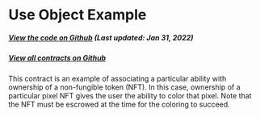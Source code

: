 # Use Object Example

<Zoe-Version/>

##### [View the code on Github](https://github.com/Agoric/agoric-sdk/blob/4e0aece631d8310c7ab8ef3f46fad8981f64d208/packages/zoe/test/unitTests/contracts/useObjExample.js) (Last updated: Jan 31, 2022)
##### [View all contracts on Github](https://github.com/Agoric/agoric-sdk/tree/HEAD/packages/zoe/src/contracts)

This contract is an example of associating a particular ability
with ownership of a non-fungible token (NFT). In this case, ownership
of a particular pixel NFT gives the user the ability to color that
pixel. Note that the NFT must be escrowed at the time for the coloring
to succeed.
